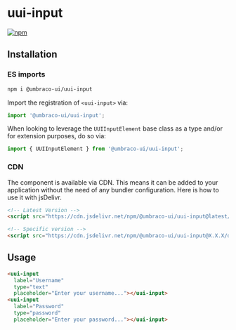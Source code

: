 # uui-input

[![npm](https://img.shields.io/npm/v/@umbraco-ui/uui-input?logoColor=%231B264F)](https://www.npmjs.com/package/@umbraco-ui/uui-input)

## Installation

### ES imports

```zsh
npm i @umbraco-ui/uui-input
```

Import the registration of `<uui-input>` via:

```javascript
import '@umbraco-ui/uui-input';
```

When looking to leverage the `UUIInputElement` base class as a type and/or for extension purposes, do so via:

```javascript
import { UUIInputElement } from '@umbraco-ui/uui-input';
```

### CDN

The component is available via CDN. This means it can be added to your application without the need of any bundler configuration. Here is how to use it with jsDelivr.

```html
<!-- Latest Version -->
<script src="https://cdn.jsdelivr.net/npm/@umbraco-ui/uui-input@latest/dist/uui-input.min.js"></script>

<!-- Specific version -->
<script src="https://cdn.jsdelivr.net/npm/@umbraco-ui/uui-input@X.X.X/dist/uui-input.min.js"></script>
```

## Usage

```html
<uui-input
  label="Username"
  type="text"
  placeholder="Enter your username..."></uui-input>
<uui-input
  label="Password"
  type="password"
  placeholder="Enter your password..."></uui-input>
```
